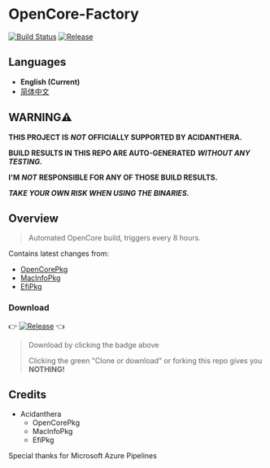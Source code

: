 # OpenCore-Factory

[![Build Status](https://dev.azure.com/OpenCore-Factory/OpenCore-Factory/_apis/build/status/williambj1.OpenCore-Factory?branchName=master)](https://dev.azure.com/OpenCore-Factory/OpenCore-Factory/_build/latest?definitionId=1&branchName=master)
[![Release](https://img.shields.io/github/v/release/williambj1/OpenCore-Factory?color=orange&include_prereleases&label=Release)](https://github.com/williambj1/OpenCore-Factory/releases)

## Languages

- **English (Current)**
- [简体中文](https://github.com/williambj1/OpenCore-Factory/blob/master/README_zh-Hans.md)

## **WARNING⚠️**

**THIS PROJECT IS** ***NOT*** **OFFICIALLY SUPPORTED BY ACIDANTHERA.**

**BUILD RESULTS IN THIS REPO ARE AUTO-GENERATED** ***WITHOUT ANY TESTING.***

**I'M** ***NOT*** **RESPONSIBLE FOR ANY OF THOSE BUILD RESULTS.**

***TAKE YOUR OWN RISK WHEN USING THE BINARIES.***

## Overview

> Automated OpenCore build, triggers every 8 hours.

Contains latest changes from:

- [OpenCorePkg](https://github.com/acidanthera/OpenCorePkg)
- [MacInfoPkg](https://github.com/acidanthera/MacInfoPkg)
- [EfiPkg](https://github.com/acidanthera/EfiPkg)

### Download

👉 [![Release](https://img.shields.io/github/v/release/williambj1/OpenCore-Factory?color=orange&include_prereleases&label=Release)](https://github.com/williambj1/OpenCore-Factory/releases) 👈

> Download by clicking the badge above
>
> Clicking the green "Clone or download" or forking this repo gives you **NOTHING!**

## Credits

- Acidanthera
  - OpenCorePkg
  - MacInfoPkg
  - EfiPkg

Special thanks for Microsoft Azure Pipelines
